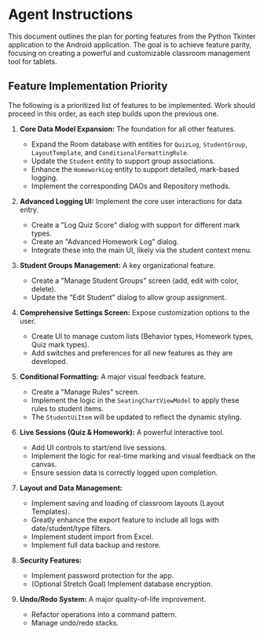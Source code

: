 # Agent Instructions

This document outlines the plan for porting features from the Python Tkinter application to the Android application. The goal is to achieve feature parity, focusing on creating a powerful and customizable classroom management tool for tablets.

## Feature Implementation Priority

The following is a prioritized list of features to be implemented. Work should proceed in this order, as each step builds upon the previous one.

1.  **Core Data Model Expansion:** The foundation for all other features.
    *   Expand the Room database with entities for `QuizLog`, `StudentGroup`, `LayoutTemplate`, and `ConditionalFormattingRule`.
    *   Update the `Student` entity to support group associations.
    *   Enhance the `HomeworkLog` entity to support detailed, mark-based logging.
    *   Implement the corresponding DAOs and Repository methods.

2.  **Advanced Logging UI:** Implement the core user interactions for data entry.
    *   Create a "Log Quiz Score" dialog with support for different mark types.
    *   Create an "Advanced Homework Log" dialog.
    *   Integrate these into the main UI, likely via the student context menu.

3.  **Student Groups Management:** A key organizational feature.
    *   Create a "Manage Student Groups" screen (add, edit with color, delete).
    *   Update the "Edit Student" dialog to allow group assignment.

4.  **Comprehensive Settings Screen:** Expose customization options to the user.
    *   Create UI to manage custom lists (Behavior types, Homework types, Quiz mark types).
    *   Add switches and preferences for all new features as they are developed.

5.  **Conditional Formatting:** A major visual feedback feature.
    *   Create a "Manage Rules" screen.
    *   Implement the logic in the `SeatingChartViewModel` to apply these rules to student items.
    *   The `StudentUiItem` will be updated to reflect the dynamic styling.

6.  **Live Sessions (Quiz & Homework):** A powerful interactive tool.
    *   Add UI controls to start/end live sessions.
    *   Implement the logic for real-time marking and visual feedback on the canvas.
    *   Ensure session data is correctly logged upon completion.

7.  **Layout and Data Management:**
    *   Implement saving and loading of classroom layouts (Layout Templates).
    *   Greatly enhance the export feature to include all logs with date/student/type filters.
    *   Implement student import from Excel.
    *   Implement full data backup and restore.

8.  **Security Features:**
    *   Implement password protection for the app.
    *   (Optional Stretch Goal) Implement database encryption.

9.  **Undo/Redo System:** A major quality-of-life improvement.
    *   Refactor operations into a command pattern.
    *   Manage undo/redo stacks.
